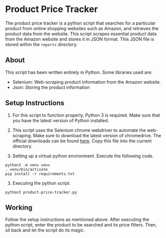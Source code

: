 # Product Price Tracker

The product price tracker is a python script that searches for a particular product from online shopping websites such as Amazon, and retrieves the product data from the website. This script scrapes essential product data from the Amazon website and stores it in JSON format. This JSON file is stored within the ```reports``` directory.

## About

This script has been written entirely in Python. Some libraries used are:

* Selenium: Web-scraping product information from the Amazon website.
* Json: Storing the product information

## Setup Instructions

1. For this script to function properly, Python 3 is required. Make sure that you have the latest version of Python installed.

1. This script uses the Selenium chrome webdriver to automate the web-scraping. Make sure to download the latest version of chromedrive. The official downloads can be found [here](https://chromedriver.chromium.org/downloads). Copy this file into the current directory.

2. Setting up a virtual python environment. Execute the following code.
```buildoutcfg
python3 -m venv venv
. venv/bin/activate
pip install -r requirements.txt
```

3. Executing the python script.
```buildoutcfg
python3 product-price-tracker.py
```

## Working

Follow the setup instructions as mentioned above. After executing the python script, enter the product to be searched and its price filters. Then, sit back and let the script do its magic.
